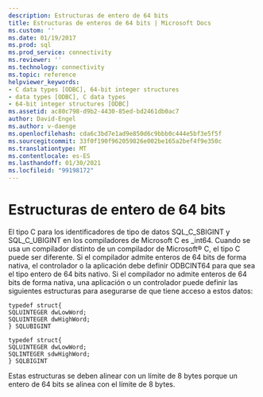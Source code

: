 ```yaml
---
description: Estructuras de entero de 64 bits
title: Estructuras de enteros de 64 bits | Microsoft Docs
ms.custom: ''
ms.date: 01/19/2017
ms.prod: sql
ms.prod_service: connectivity
ms.reviewer: ''
ms.technology: connectivity
ms.topic: reference
helpviewer_keywords:
- C data types [ODBC], 64-bit integer structures
- data types [ODBC], C data types
- 64-bit integer structures [ODBC]
ms.assetid: ac80c798-d9b2-4430-85ed-bd2461db0ac7
author: David-Engel
ms.author: v-daenge
ms.openlocfilehash: cda6c3bd7e1ad9e850d6c9bbb0c444e5bf3e5f5f
ms.sourcegitcommit: 33f0f190f962059826e002be165a2bef4f9e350c
ms.translationtype: MT
ms.contentlocale: es-ES
ms.lasthandoff: 01/30/2021
ms.locfileid: "99198172"
---
```

# <a name="64-bit-integer-structures"></a>Estructuras de entero de 64 bits
El tipo C para los identificadores de tipo de datos SQL_C_SBIGINT y SQL_C_UBIGINT en los compiladores de Microsoft C es _int64. Cuando se usa un compilador distinto de un compilador de Microsoft® C, el tipo C puede ser diferente. Si el compilador admite enteros de 64 bits de forma nativa, el controlador o la aplicación debe definir ODBCINT64 para que sea el tipo entero de 64 bits nativo. Si el compilador no admite enteros de 64 bits de forma nativa, una aplicación o un controlador puede definir las siguientes estructuras para asegurarse de que tiene acceso a estos datos:  
  
```  
typedef struct{  
SQLUINTEGER dwLowWord;  
SQLUINTEGER dwHighWord;  
} SQLUBIGINT  
  
typedef struct{  
SQLUINTEGER dwLowWord;  
SQLINTEGER sdwHighWord;  
} SQLBIGINT  
```  
  
 Estas estructuras se deben alinear con un límite de 8 bytes porque un entero de 64 bits se alinea con el límite de 8 bytes.

